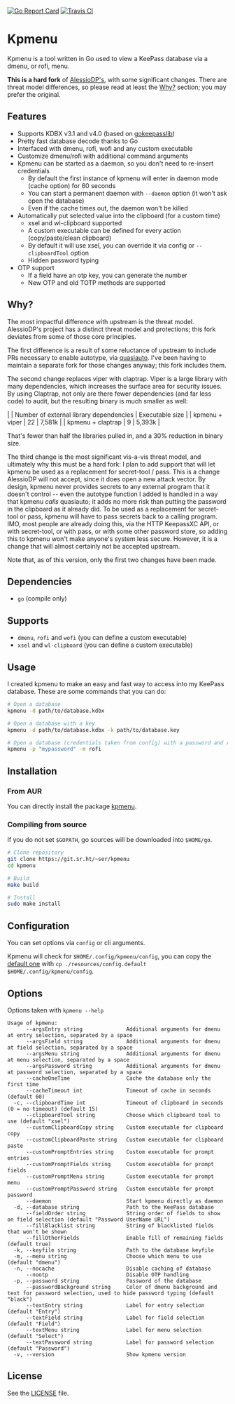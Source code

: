 [![Go Report Card](https://goreportcard.com/badge/ser1.net/kpmenu)](https://goreportcard.com/report/ser1.net/kpmenu) [![Travis CI](https://travis-ci.com/ser1.net/kpmenu.svg?branch=master)](https://travis-ci.com/ser1.net/kpmenu)
# Kpmenu
Kpmenu is a tool written in Go used to view a KeePass database via a dmenu, or rofi, menu.

**This is a hard fork** of [AlessioDP's](https://github.com/AlessioDP/kpmenu), with some significant changes. There are threat model differences, so please read at least the [Why?](#why) section; you may prefer the original.

## Features
*   Supports KDBX v3.1 and v4.0 (based on [gokeepasslib](https://github.com/tobischo/gokeepasslib))
*   Pretty fast database decode thanks to Go
*   Interfaced with dmenu, rofi, wofi and any custom executable
*   Customize dmenu/rofi with additional command arguments
*   Kpmenu can be started as a daemon, so you don't need to re-insert credentials
    *   By default the first instance of kpmenu will enter in daemon mode (cache option) for 60 seconds
    *   You can start a permanent daemon with `--daemon` option (it won't ask open the database)
    *   Even if the cache times out, the daemon won't be killed
*   Automatically put selected value into the clipboard (for a custom time)
    *   xsel and wl-clipboard supported
    *   A custom executable can be defined for every action (copy/paste/clean clipboard)
    *   By default it will use xsel, you can override it via config or `--clipboardTool` option
    *   Hidden password typing
*   OTP support
    * If a field have an otp key, you can generate the number
    * New OTP and old TOTP methods are supported

## Why?

The most impactful difference with upstream is the threat model.  AlessioDP's project has a distinct threat model and protections; this fork deviates from some of those core principles.

The first difference is a result of some reluctance of upstream to include PRs necessary to enable autotype, via [quasiauto](https://hg.sr.ht/~ser/quasiauto). I've been having to maintain a separate fork for those changes anyway; this fork includes them. 

The second change replaces viper with claptrap. Viper is a large library with many dependencies, which increases the surface area for security issues. By using Claptrap, not only are there fewer dependencies (and far less code) to audit, but the resulting binary is much smaller as well:

|                   | Number of external library dependencies | Executable size | 
| kpmenu + viper    | 22                                      | 7,581k          |
| kpmenu + claptrap | 9                                       | 5,393k          |

That's fewer than half the libraries pulled in, and a 30% reduction in binary size.

The third change is the most significant vis-a-vis threat model, and ultimately why this must be a hard fork: I plan to add support that will let kpmenu be used as a replacement for secret-tool / pass. This is a change AlessioDP will not accept, since it does open a new attack vector. By design, kpmenu never provides secrets to any external program that it doesn't control -- even the autotype function I added is handled in a way that kpmenu *calls* quasiauto; it adds no more risk than putting the password in the clipboard as it already did. To be used as a replacement for secret-tool or pass, kpmenu will have to pass secrets back to a calling program. IMO, most people are already doing this, via the HTTP KeepassXC API, or with secret-tool, or with pass, or with some other password store, so adding this to kpmenu won't make anyone's system less secure. However, it is a change that will almost certainly not be accepted upstream.

Note that, as of this version, only the first two changes have been made.

## Dependencies
*   `go` (compile only)

## Supports
*   `dmenu`, `rofi` and `wofi` (you can define a custom executable)
*   `xsel` and `wl-clipboard` (you can define a custom executable)

## Usage
I created kpmenu to make an easy and fast way to access into my KeePass database. These are some commands that you can do:
```bash
# Open a database
kpmenu -d path/to/database.kdbx

# Open a database with a key
kpmenu -d path/to/database.kdbx -k path/to/database.key

# Open a database (credentials taken from config) with a password and rofi
kpmenu -p "mypassword" -m rofi
```

## Installation
### From AUR
You can directly install the package [kpmenu](https://aur.archlinux.org/packages/kpmenu/).

### Compiling from source
If you do not set `$GOPATH`, go sources will be downloaded into `$HOME/go`.
```bash
# Clone repository
git clone https://git.sr.ht/~ser/kpmenu
cd kpmenu

# Build
make build

# Install
sudo make install
```

## Configuration
You can set options via `config` or cli arguments.

Kpmenu will check for `$HOME/.config/kpmenu/config`, you can copy the [default one](https://git.sr.ht/~ser/kpmenu/blob/master/resources/config.default) with `cp ./resources/config.default $HOME/.config/kpmenu/config`.

## Options
Options taken with `kpmenu --help`
```text
Usage of kpmenu:
      --argsEntry string              Additional arguments for dmenu at entry selection, separated by a space
      --argsField string              Additional arguments for dmenu at field selection, separated by a space
      --argsMenu string               Additional arguments for dmenu at menu selection, separated by a space
      --argsPassword string           Additional arguments for dmenu at password selection, separated by a space
      --cacheOneTime                  Cache the database only the first time
      --cacheTimeout int              Timeout of cache in seconds (default 60)
  -c, --clipboardTime int             Timeout of clipboard in seconds (0 = no timeout) (default 15)
      --clipboardTool string          Choose which clipboard tool to use (default "xsel")
      --customClipboardCopy string    Custom executable for clipboard copy
      --customClipboardPaste string   Custom executable for clipboard paste
      --customPromptEntries string    Custom executable for prompt entries
      --customPromptFields string     Custom executable for prompt fields
      --customPromptMenu string       Custom executable for prompt menu
      --customPromptPassword string   Custom executable for prompt password
      --daemon                        Start kpmenu directly as daemon
  -d, --database string               Path to the KeePass database
      --fieldOrder string             String order of fields to show on field selection (default "Password UserName URL")
      --fillBlacklist string          String of blacklisted fields that won't be shown
      --fillOtherFields               Enable fill of remaining fields (default true)
  -k, --keyfile string                Path to the database keyfile
  -m, --menu string                   Choose which menu to use (default "dmenu")
  -n, --nocache                       Disable caching of database
      --nootp                         Disable OTP handling
  -p, --password string               Password of the database
      --passwordBackground string     Color of dmenu background and text for password selection, used to hide password typing (default "black")
      --textEntry string              Label for entry selection (default "Entry")
      --textField string              Label for field selection (default "Field")
      --textMenu string               Label for menu selection (default "Select")
      --textPassword string           Label for password selection (default "Password")
  -v, --version                       Show kpmenu version
```

## License
See the [LICENSE](https://git.sr.ht/~ser/kpmenu/blob/master/LICENSE) file.

